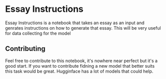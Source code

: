 # Essay Instructions

Essay Instructions is a notebook that takes an essay as an input and genrates
instructions on how to generate that essay. This will be very useful for data
collecting for the model

## Contributing

Feel free to contribute to this notebook, it's nowhere near perfect but it's a
good start. If you want to contribute fidning a new model that better suits this
task would be great. Hugginface has a lot of models that could help.
